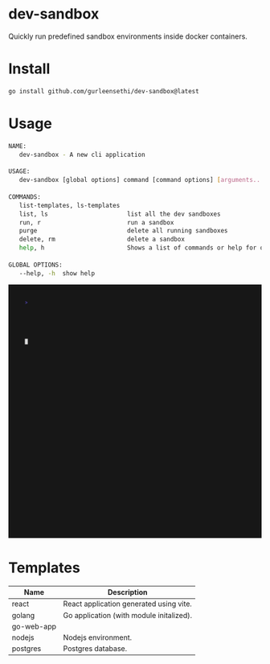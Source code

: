 # dev-sandbox

Quickly run predefined sandbox environments inside docker containers.

# Install

```bash
go install github.com/gurleensethi/dev-sandbox@latest
```

# Usage

```bash
NAME:
   dev-sandbox - A new cli application

USAGE:
   dev-sandbox [global options] command [command options] [arguments...]

COMMANDS:
   list-templates, ls-templates  
   list, ls                      list all the dev sandboxes
   run, r                        run a sandbox
   purge                         delete all running sandboxes
   delete, rm                    delete a sandbox
   help, h                       Shows a list of commands or help for one command

GLOBAL OPTIONS:
   --help, -h  show help
```

<img alt="Welcome to VHS" src="https://raw.githubusercontent.com/gurleensethi/dev-sandbox/main/out.gif" />

# Templates

| Name | Description |
| ---- | ----------- |
| react | React application generated using vite.
| golang | Go application (with module initalized).
| go-web-app |  |
| nodejs | Nodejs environment.
| postgres | Postgres database.

